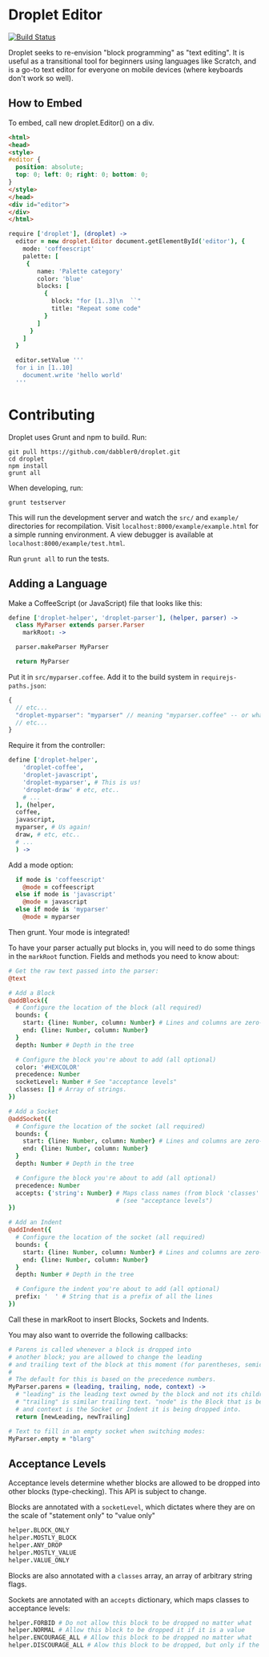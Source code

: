 Droplet Editor
=================

[![Build Status](https://travis-ci.org/dabbler0/droplet.svg?branch=master)](https://travis-ci.org/dabbler0/droplet)

Droplet seeks to re-envision "block programming" as "text editing". It is useful as a transitional tool for beginners using languages like Scratch, and is a go-to text editor for everyone on mobile devices (where keyboards don't work so well).

How to Embed
------------
To embed, call new droplet.Editor() on a div.

```html
<html>
<head>
<style>
#editor {
  position: absolute;
  top: 0; left: 0; right: 0; bottom: 0;
}
</style>
</head>
<div id="editor">
</div>
</html>
```

```coffeescript
require ['droplet'], (droplet) ->
  editor = new droplet.Editor document.getElementById('editor'), {
    mode: 'coffeescript'
    palette: [
     {
        name: 'Palette category'
        color: 'blue'
        blocks: [
          {
            block: "for [1..3]\n  ``"
            title: "Repeat some code"
          }
        ]
      }
    ]
  }

  editor.setValue '''
  for i in [1..10]
    document.write 'hello world'
  '''
```

Contributing
============

Droplet uses Grunt and npm to build. Run:

```shell
git pull https://github.com/dabbler0/droplet.git
cd droplet
npm install
grunt all
```

When developing, run:
```shell
grunt testserver
```

This will run the development server and watch the `src/` and `example/` directories for recompilation. Visit `localhost:8000/example/example.html` for a simple running environment. A view debugger is available at `localhost:8000/example/test.html`.

Run `grunt all` to run the tests.

Adding a Language
-----------------
Make a CoffeeScript (or JavaScript) file that looks like this:

```coffeescript
define ['droplet-helper', 'droplet-parser'], (helper, parser) ->
  class MyParser extends parser.Parser
    markRoot: ->

  parser.makeParser MyParser

  return MyParser
```

Put it in `src/myparser.coffee`. Add it to the build system in `requirejs-paths.json`:

```javascript
{
  // etc...
  "droplet-myparser": "myparser" // meaning "myparser.coffee" -- or whatever you named your file
  // etc...
}
```

Require it from the controller:

```coffeescript
define ['droplet-helper',
    'droplet-coffee',
    'droplet-javascript',
    'droplet-myparser', # This is us!
    'droplet-draw' # etc, etc..
    # ...
  ], (helper,
  coffee,
  javascript,
  myparser, # Us again!
  draw, # etc, etc..
  # ...
  ) ->
```

Add a mode option:

```coffeescript
  if mode is 'coffeescript'
    @mode = coffeescript
  else if mode is 'javascript'
    @mode = javascript
  else if mode is 'myparser'
    @mode = myparser
```

Then grunt. Your mode is integrated!

To have your parser actually put blocks in, you will need to do some things in the `markRoot` function. Fields and methods you need to know about:
```coffeescript
# Get the raw text passed into the parser:
@text

# Add a Block
@addBlock({
  # Configure the location of the block (all required)
  bounds: {
    start: {line: Number, column: Number} # Lines and columns are zero-indexed
    end: {line: Number, column: Number}
  }
  depth: Number # Depth in the tree

  # Configure the block you're about to add (all optional)
  color: '#HEXCOLOR'
  precedence: Number
  socketLevel: Number # See "acceptance levels"
  classes: [] # Array of strings.
})

# Add a Socket
@addSocket({
  # Configure the location of the socket (all required)
  bounds: {
    start: {line: Number, column: Number} # Lines and columns are zero-indexed
    end: {line: Number, column: Number}
  }
  depth: Number # Depth in the tree

  # Configure the block you're about to add (all optional)
  precedence: Number
  accepts: {'string': Number} # Maps class names (from block 'classes' array) to an acceptance level
                              # (see "acceptance levels")
})

# Add an Indent
@addIndent({
  # Configure the location of the socket (all required)
  bounds: {
    start: {line: Number, column: Number} # Lines and columns are zero-indexed
    end: {line: Number, column: Number}
  }
  depth: Number # Depth in the tree

  # Configure the indent you're about to add (all optional)
  prefix: '  ' # String that is a prefix of all the lines
})
```

Call these in markRoot to insert Blocks, Sockets and Indents.

You may also want to override the following callbacks:
```coffeescript
# Parens is called whenever a block is dropped into
# another block; you are allowed to change the leading
# and trailing text of the block at this moment (for parentheses, semicolons, etc.)
#
# The default for this is based on the precedence numbers.
MyParser.parens = (leading, trailing, node, context) ->
  # "leading" is the leading text owned by the block and not its children;
  # "trailing" is similar trailing text. "node" is the Block that is being dropped,
  # and context is the Socket or Indent it is being dropped into.
  return [newLeading, newTrailing]

# Text to fill in an empty socket when switching modes:
MyParser.empty = "blarg"
```

Acceptance Levels
-----------------
Acceptance levels determine whether blocks are allowed to be dropped into other blocks (type-checking). This API is subject to change.

Blocks are annotated with a `socketLevel`, which dictates where they are on the scale of "statement only" to "value only"

```coffeescript
helper.BLOCK_ONLY
helper.MOSTLY_BLOCK
helper.ANY_DROP
helper.MOSTLY_VALUE
helper.VALUE_ONLY
```

Blocks are also annotated with a `classes` array, an array of arbitrary string flags.

Sockets are annotated with an `accepts` dictionary, which maps classes to acceptance levels:
```coffeescript
helper.FORBID # Do not allow this block to be dropped no matter what
helper.NORMAL # Allow this block to be dropped it if it is a value
helper.ENCOURAGE_ALL # Allow this block to be dropped no matter what
helper.DISCOURAGE_ALL # Alow this block to be dropped, but only if the user presses the shift key
```

